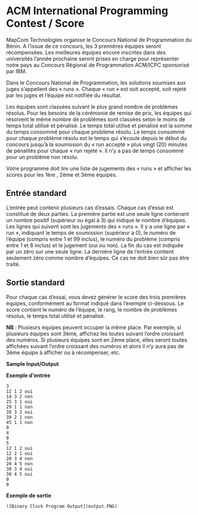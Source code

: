 # ACM International Programming Contest / Score

MapCom Technologies organise le Concours National de Programmation du Bénin. A l’issue
de ce concours, les 3 premières équipes seront récompensées. Les meilleures équipes encore
inscrites dans des universités l’année prochaine seront prises en charge pour représenter notre
pays au Concours Régional de Programmation ACM/ICPC sponsorisé par IBM.

Dans le Concours National de Programmation, les solutions soumises aux juges s’appellent des
« runs ». Chaque « run » est soit accepté, soit rejeté par les juges et l’équipe est notifiée du résultat.

Les équipes sont classées suivant le plus grand nombre de problèmes résolus. Pour les besoins
de la cérémonie de remise de prix, les équipes qui résolvent le même nombre de problèmes
sont classées selon le moins de temps total utilisé et pénalisé. Le temps total utilisé et pénalisé
est la somme du temps consommé pour chaque problème résolu. Le temps consommé pour
chaque problème résolu est le temps qui s’écoule depuis le début du concours jusqu’à la
soumission du « run accepté » plus vingt (20) minutes de pénalités pour chaque « run rejeté ».
Il n’y a pas de temps consommé pour un problème non résolu.

Votre programme doit lire une liste de jugements des « runs » et afficher les scores pour les
1ère , 2ème et 3ème équipes.

## Entrée standard

L’entrée peut contenir plusieurs cas d’essais. Chaque cas d’essai est constitué de deux parties.
La première partie est une seule ligne contenant un nombre positif (supérieur ou égal à 3) qui
indique le nombre d’équipes. Les lignes qui suivent sont les jugements des « runs ». Il y a une
ligne par « run », indiquant le temps de soumission (supérieur à 0), le numéro de l’équipe
(compris entre 1 et 99 inclus), le numéro du problème (compris entre 1 et 8 inclus) et le
jugement (oui ou non). La fin du cas est indiquée par un zéro sur une seule ligne.
La dernière ligne de l’entrée contient seulement zéro comme nombre d’équipes. Ce cas ne
doit bien sûr pas être traité. 

## Sortie standard

Pour chaque cas d’essai, vous devez générer le score des trois premières équipes,
conformément au format indiqué dans l’exemple ci-dessous. Le score contient le numéro de
l’équipe, le rang, le nombre de problèmes résolus, le temps total utilisé et pénalisé.

**NB** : Plusieurs équipes peuvent occuper la même place. Par exemple, si plusieurs équipes sont
3ème, affichez les toutes suivant l’ordre croissant des numéros. Si plusieurs équipes sont en
2ème place, elles seront toutes affichées suivant l’ordre croissant des numéros et alors il n’y
aura pas de 3ème équipe à afficher ou à récompenser, etc.

**Sample Input/Output**

**Exemple d'entrée**

```
3
12 1 2 oui
14 3 2 non
25 3 1 oui
29 1 1 non
38 3 2 oui
39 2 1 non
45 1 1 non
0
4
0
5
12 1 2 oui
12 2 1 oui
20 3 4 non
20 4 5 non
30 3 4 oui
30 4 5 oui
0
0
```

**Exemple de sortie**

```
![Binary Clock Program Output](output.PNG) 
```
